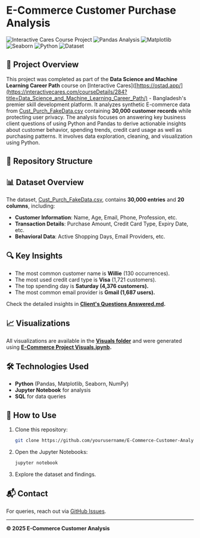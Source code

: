 # E-Commerce Customer Purchase Analysis

![Interactive Cares Course Project](https://img.shields.io/badge/Interactive-Cares-blue)
![Pandas Analysis](https://img.shields.io/badge/Pandas-1.5.3-blue)
![Matplotlib](https://img.shields.io/badge/Matplot-lib-brightgreen)
![Seaborn](https://img.shields.io/badge/Sea-Born-blue)
![Python](https://img.shields.io/badge/Python-3.9%2B-brightgreen)
![Dataset](https://img.shields.io/badge/Records-30k-orange)

## 📌 Project Overview
This project was completed as part of the **Data Science and Machine Learning Career Path** course on [Interactive Cares]([https://ostad.app/](https://interactivecares.com/courseDetails/284?title=Data_Science_and_Machine_Learning_Career_Path/) - Bangladesh's premier skill development platform. It analyzes synthetic E-commerce data from [Cust_Purch_FakeData.csv](Dataset/Cust_Purch_FakeData.csv) containing **30,000 customer records** while protecting user privacy. The analysis focuses on answering key business client questions of using Python and Pandas to derive actionable insights about customer behavior, spending trends, credit card usage as well as purchasing patterns. It involves data exploration, cleaning, and visualization using Python.

## 📂 Repository Structure



## 📊 Dataset Overview
The dataset, [Cust_Purch_FakeData.csv](Dataset/Cust_Purch_FakeData.csv), contains **30,000 entries** and **20 columns**, including:
- **Customer Information**: Name, Age, Email, Phone, Profession, etc.
- **Transaction Details**: Purchase Amount, Credit Card Type, Expiry Date, etc.
- **Behavioral Data**: Active Shopping Days, Email Providers, etc.

## 🔍 Key Insights
- The most common customer name is **Willie** (130 occurrences).
- The most used credit card type is **Visa** (1,721 customers).
- The top spending day is **Saturday (4,376 customers).**
- The most common email provider is **Gmail (1,687 users).**

Check the detailed insights in **[Client's Questions Answered.md](Results%20&%20Findings/Client's%20Questions%20Answered.md).**

## 📈 Visualizations
All visualizations are available in the **[Visuals folder](Results%20&%20Findings/Visuals/)** and were generated using **[E-Commerce Project Visuals.ipynb](E-Commerce%20Project%20Visuals.ipynb).**

## 🛠 Technologies Used
- **Python** (Pandas, Matplotlib, Seaborn, NumPy)
- **Jupyter Notebook** for analysis
- **SQL** for data queries

## 🚀 How to Use
1. Clone this repository:
   ```sh
   git clone https://github.com/yourusername/E-Commerce-Customer-Analysis.git
   ```
2. Open the Jupyter Notebooks:
   ```sh
   jupyter notebook
   ```
3. Explore the dataset and findings.

## 📬 Contact
For queries, reach out via [GitHub Issues](https://github.com/yourusername/E-Commerce-Customer-Analysis/issues).

---
**© 2025 E-Commerce Customer Analysis**



